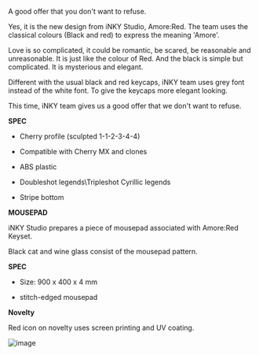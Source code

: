A good offer that you don't want to refuse.

Yes, it is the new design from iNKY Studio, Amore:Red. The team uses the classical colours (Black and red) to express the meaning 'Amore'. 

Love is so complicated, it could be romantic, be scared, be reasonable and unreasonable. It is just like the colour of Red.  And the black is simple but complicated. It is mysterious and elegant.  

Different with the usual black and red keycaps, iNKY team uses grey font instead of  the white font. To give the keycaps more elegant looking. 

This time, iNKY team gives us a good offer that we don't want to refuse.

**SPEC**

- Cherry profile (sculpted 1-1-2-3-4-4)

- Compatible with Cherry MX and clones

- ABS plastic

- Doubleshot legends\Tripleshot Cyrillic legends

- Stripe bottom 

**MOUSEPAD**

iNKY Studio prepares a piece of mousepad associated with Amore:Red Keyset.

Black cat and wine glass consist of the mousepad pattern. 

**SPEC**

- Size: 900 x 400 x 4 mm

- stitch-edged mousepad

**Novelty**

Red icon on novelty uses screen printing and UV coating. 

![image](https://cdn.shopify.com/s/files/1/2711/4238/products/amorenoveluvparts.jpg?v=1647757895)
